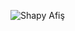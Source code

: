 
![Shapy Afiş](https://user-images.githubusercontent.com/63150613/204504627-435b74d2-5fb9-4a87-b161-9c33d920c548.png)
